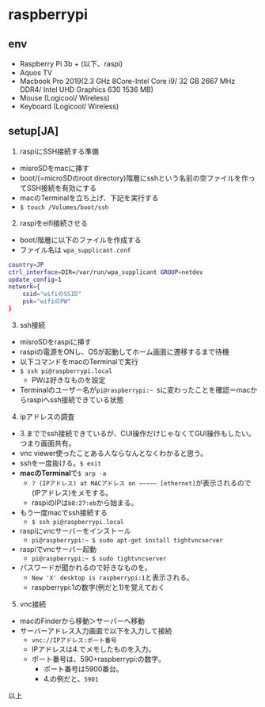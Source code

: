 # raspberrypi

## env
- Raspberry Pi 3b + (以下、raspi)
- Aquos TV
- Macbook Pro 2019(2.3 GHz 8Core-Intel Core i9/ 32 GB 2667 MHz DDR4/ Intel UHD Graphics 630 1536 MB)
- Mouse (Logicool/ Wireless)
- Keyboard (Logicool/ Wireless)

## setup[JA]
1. raspiにSSH接続する準備
- misroSDをmacに挿す
- boot/(=microSDのroot directory)階層にsshという名前の空ファイルを作ってSSH接続を有効にする
- macのTerminalを立ち上げ、下記を実行する
- `$ touch /Volumes/boot/ssh`

2. raspiをeifi接続させる
- boot/階層に以下のファイルを作成する
- ファイル名は `wpa_supplicant.conf`
```sh
country=JP
ctrl_interface=DIR=/var/run/wpa_supplicant GROUP=netdev
update_config=1
network={
    ssid="wifiのSSID"
    psk="wifiのPW"
}
```

3. ssh接続
- misroSDをraspiに挿す
- raspiの電源をONし、OSが起動してホーム画面に遷移するまで待機
- 以下コマンドをmacのTerminalで実行
- `$ ssh pi@raspberrypi.local`
  - PWは好きなものを設定
- Terminalのユーザー名が`pi@raspberrypi:~ $`に変わったことを確認＝macからraspiへssh接続できている状態

4. ipアドレスの調査
- 3.まででssh接続できているが、CUI操作だけじゃなくてGUI操作もしたい。つまり画面共有。
- vnc viewer使ったことある人ならなんとなくわかると思う。
- sshを一度抜ける。`$ exit`
- <b>macのTerminal</b>で`$ arp -a`
  - `? (IPアドレス) at MACアドレス on ~~~~~ [ethernet]`が表示されるので(IPアドレス)をメモする。
  - raspiのIPは`b8:27:eb`から始まる。
- もう一度macでssh接続する
  - `$ ssh pi@raspberrypi.local`
- raspiにvncサーバーをインストール
  - `pi@raspberrypi:~ $ sudo apt-get install tightvncserver`
- raspiでvncサーバー起動
  - `pi@raspberrypi:~ $ sudo tightvncserver`
- パスワードが聞かれるので好きなものを。
  - `New 'X' desktop is raspberrypi:1`と表示される。
  - raspberrypi:1の数字(例だと1)を覚えておく

5. vnc接続
- macのFinderから移動＞サーバーへ移動
- サーバーアドレス入力画面で以下を入力して接続
  - `vnc://IPアドレス:ポート番号`
  - IPアドレスは4.でメモしたものを入力。
  - ポート番号は、590+raspberrypi:の数字。
    - ポート番号は5900番台。
    - 4.の例だと、`5901`


以上